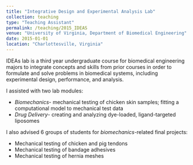 ```yaml
---
title: "Integrative Design and Experimental Analysis Lab"
collection: teaching
type: "Teaching Assistant"
permalink: /teaching/2015_IDEAS
venue: "University of Virginia, Department of Biomedical Engineering"
date: 2015-01-01
location: "Charlottesville, Virginia"
---
```


IDEAs lab is a third year undergraduate course for biomedical engineering majors to integrate concepts and skills from prior courses in order to formulate and solve problems in biomedical systems, including experimental design, performance, and analysis.

I assisted with two lab modules:
* *Biomechanics*- mechanical testing of chicken skin samples; fitting a computational model to mechanical test data
* *Drug Delivery*- creating and analyzing dye-loaded, ligand-targeted liposomes

I also advised 6 groups of students for *biomechanics*-related final projects:
* Mechanical testing of chicken and pig tendons
* Mechanical testing of bandage adhesives
* Mechanical testing of hernia meshes
